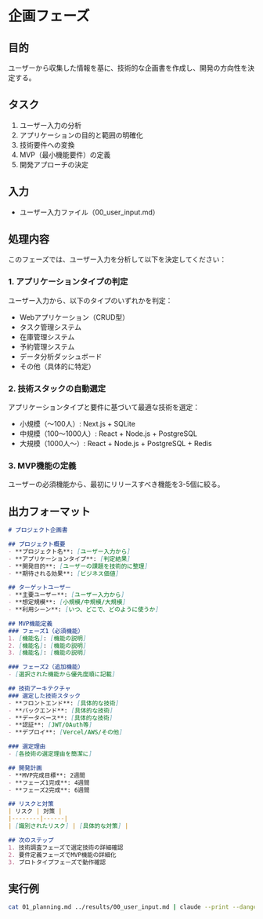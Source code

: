 # 企画フェーズ

## 目的
ユーザーから収集した情報を基に、技術的な企画書を作成し、開発の方向性を決定する。

## タスク
1. ユーザー入力の分析
2. アプリケーションの目的と範囲の明確化
3. 技術要件への変換
4. MVP（最小機能要件）の定義
5. 開発アプローチの決定

## 入力
- ユーザー入力ファイル（00_user_input.md）

## 処理内容
このフェーズでは、ユーザー入力を分析して以下を決定してください：

### 1. アプリケーションタイプの判定
ユーザー入力から、以下のタイプのいずれかを判定：
- Webアプリケーション（CRUD型）
- タスク管理システム
- 在庫管理システム
- 予約管理システム
- データ分析ダッシュボード
- その他（具体的に特定）

### 2. 技術スタックの自動選定
アプリケーションタイプと要件に基づいて最適な技術を選定：
- 小規模（〜100人）: Next.js + SQLite
- 中規模（100〜1000人）: React + Node.js + PostgreSQL
- 大規模（1000人〜）: React + Node.js + PostgreSQL + Redis

### 3. MVP機能の定義
ユーザーの必須機能から、最初にリリースすべき機能を3-5個に絞る。

## 出力フォーマット
```markdown
# プロジェクト企画書

## プロジェクト概要
- **プロジェクト名**: [ユーザー入力から]
- **アプリケーションタイプ**: [判定結果]
- **開発目的**: [ユーザーの課題を技術的に整理]
- **期待される効果**: [ビジネス価値]

## ターゲットユーザー
- **主要ユーザー**: [ユーザー入力から]
- **想定規模**: [小規模/中規模/大規模]
- **利用シーン**: [いつ、どこで、どのように使うか]

## MVP機能定義
### フェーズ1（必須機能）
1. [機能名]: [機能の説明]
2. [機能名]: [機能の説明]
3. [機能名]: [機能の説明]

### フェーズ2（追加機能）
- [選択された機能から優先度順に記載]

## 技術アーキテクチャ
### 選定した技術スタック
- **フロントエンド**: [具体的な技術]
- **バックエンド**: [具体的な技術]
- **データベース**: [具体的な技術]
- **認証**: [JWT/OAuth等]
- **デプロイ**: [Vercel/AWS/その他]

### 選定理由
- [各技術の選定理由を簡潔に]

## 開発計画
- **MVP完成目標**: 2週間
- **フェーズ1完成**: 4週間
- **フェーズ2完成**: 6週間

## リスクと対策
| リスク | 対策 |
|--------|------|
| [識別されたリスク] | [具体的な対策] |

## 次のステップ
1. 技術調査フェーズで選定技術の詳細確認
2. 要件定義フェーズでMVP機能の詳細化
3. プロトタイプフェーズで動作確認
```

## 実行例
```bash
cat 01_planning.md ../results/00_user_input.md | claude --print --dangerously-skip-permissions --allowedTools 'Bash Write Edit MultiEdit Read LS Glob Grep' > ../results/01_planning_result.md
```
